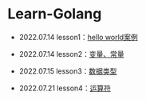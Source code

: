 # Learn-Golang

- 2022.07.14 lesson1：[hello world案例](https://github.com/Asakijz/Learn-Golang/tree/main/lesson1)

- 2022.07.14 lesson2：[变量、常量](https://github.com/Asakijz/Learn-Golang/tree/main/lesson2)

- 2022.07.15 lesson3：[数据类型](https://github.com/Asakijz/Learn-Golang/tree/main/lesson3)

- 2022.07.21 lesson4：[运算符](https://github.com/Asakijz/Learn-Golang/tree/main/lesson4)